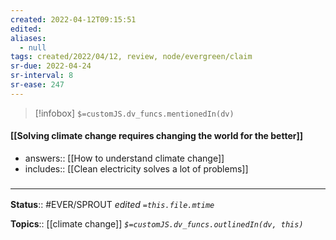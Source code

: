 ```yaml
---
created: 2022-04-12T09:15:51 
edited: 
aliases:
  - null
tags: created/2022/04/12, review, node/evergreen/claim
sr-due: 2022-04-24
sr-interval: 8
sr-ease: 247
---
```

> [!infobox]
`$=customJS.dv_funcs.mentionedIn(dv)`

#### [[Solving climate change requires changing the world for the better]]

- answers:: [[How to understand climate change]]
- includes:: [[Clean electricity solves a lot of problems]]

### <hr class="footnote"/>

**Status**:: #EVER/SPROUT
*edited `=this.file.mtime`*

**Topics**:: [[climate change]]
*`$=customJS.dv_funcs.outlinedIn(dv, this)`*
